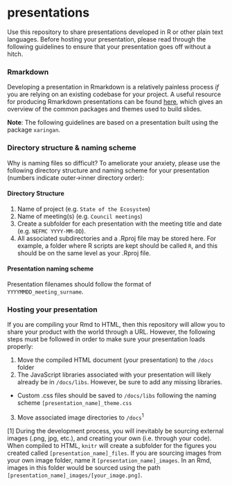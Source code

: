 # presentations
Use this repository to share presentations developed in R or other plain text languages. Before hosting your presentation, please read through the following guidelines to ensure that your presentation goes off without a hitch.

### Rmarkdown
Developing a presentation in Rmarkdown is a relatively painless process *if* you are relying on an existing codebase for your project. A useful resource for producing Rmarkdown presentations can be found [here](https://bookdown.org/yihui/rmarkdown/presentations.html), which gives an overview of the common packages and themes used to build slides. 

**Note**: The following guidelines are based on a presentation built using the package `xaringan`.

### Directory structure & naming scheme
Why is naming files so difficult? To ameliorate your anxiety, please use the following directory structure and naming scheme for your presentation (numbers indicate outer->inner directory order):

#### Directory Structure
1.  Name of project (e.g. `State of the Ecosystem`)
2.  Name of meeting(s) (e.g. `Council meetings`)
3.  Create a subfolder for each presentation with the meeting title and date (e.g. `NEFMC YYYY-MM-DD`). 
4.  All associated subdirectories and a .Rproj file may be stored here. For example, a folder where R scripts are kept should be called `R`, and this should be on the same level as your .Rproj file. 

#### Presentation naming scheme
Presentation filenames should follow the format of `YYYYMMDD_meeting_surname`.

### Hosting your presentation
If you are compiling your Rmd to HTML, then this repository will allow you to share your product with the world through a URL. However, the following steps must be followed in order to make sure your presentation loads properly: 

1.  Move the compiled HTML document (your presentation) to the `/docs` folder
2.  The JavaScript libraries associated with your presentation will likely already be in `/docs/libs`. However, be sure to add any missing libraries.
  * Custom .css files should be saved to `/docs/libs` following the naming scheme `[presentation_name]_theme.css`
3.  Move associated image directories to `/docs`<sup>1</sup> 

[1] During the development process, you will inevitably be sourcing external images (.png, jpg, etc.), and creating your own (i.e. through your code). When compiled to HTML, `knitr` will create a subfolder for the figures you created called `[presentation_name]_files`. If you are sourcing images from your own image folder, name it `[presentation_name]_images`. In an Rmd, images in this folder would be sourced using the path `[presentation_name]_images/[your_image.png]`.
